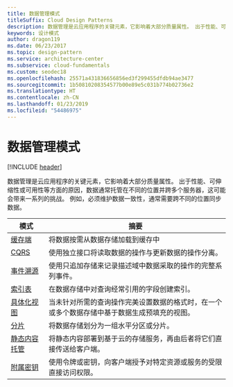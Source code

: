 ```yaml
---
title: 数据管理模式
titleSuffix: Cloud Design Patterns
description: 数据管理是云应用程序的关键元素，它影响着大部分质量属性。 出于性能、可伸缩性或可用性等方面的原因，数据通常托管在不同的位置并跨多个服务器，这可能会带来一系列的挑战。 例如，必须维护数据一致性，通常需要跨不同的位置同步数据。
keywords: 设计模式
author: dragon119
ms.date: 06/23/2017
ms.topic: design-pattern
ms.service: architecture-center
ms.subservice: cloud-fundamentals
ms.custom: seodec18
ms.openlocfilehash: 25571a431836656856ed3f299455dfdb94ae3477
ms.sourcegitcommit: 1b50810208354577b00e89e5c031b774b02736e2
ms.translationtype: HT
ms.contentlocale: zh-CN
ms.lasthandoff: 01/23/2019
ms.locfileid: "54486975"
---
```

# <a name="data-management-patterns"></a>数据管理模式

[!INCLUDE [header](../../_includes/header.md)]

数据管理是云应用程序的关键元素，它影响着大部分质量属性。 出于性能、可伸缩性或可用性等方面的原因，数据通常托管在不同的位置并跨多个服务器，这可能会带来一系列的挑战。 例如，必须维护数据一致性，通常需要跨不同的位置同步数据。

|                        模式                         |                                                                  摘要                                                                  |
|--------------------------------------------------------|-------------------------------------------------------------------------------------------------------------------------------------------|
|            [缓存端](../cache-aside.md)            |                                            将数据按需从数据存储加载到缓存中                                             |
|                   [CQRS](../cqrs.md)                   |                    使用独立接口将读取数据的操作与更新数据的操作分离。                     |
|         [事件溯源](../event-sourcing.md)         |               使用只追加存储来记录描述域中数据采取的操作的完整系列事件。               |
|            [索引表](../index-table.md)            |                         在数据存储中对查询经常引用的字段创建索引。                          |
|      [具体化视图](../materialized-view.md)      | 当未针对所需的查询操作完美设置数据的格式时，在一个或多个数据存储中基于数据生成预填充的视图。 |
|               [分片](../sharding.md)               |                                    将数据存储划分为一组水平分区或分片。                                     |
| [静态内容托管](../static-content-hosting.md) |                   将静态内容部署到基于云的存储服务，再由后者将它们直接传送给客户端。                    |
|              [附属密钥](../valet-key.md)              |                 使用令牌或密钥，向客户端授予对特定资源或服务的受限直接访问权限。                 |
